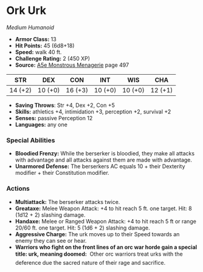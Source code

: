 # Ork Urk

*Medium* *Humanoid*

- **Armor Class:** 13
- **Hit Points:** 45 (6d8+18)
- **Speed:** walk 40 ft.
- **Challenge Rating:** 2 (450 XP)
- **Source:** [A5e Monstrous Menagerie](https://enpublishingrpg.com/products/level-up-monstrous-menagerie-a5e) page 497

| STR | DEX | CON | INT | WIS | CHA |
| --- | --- | --- | --- | --- | --- |
| 14 (+2) | 10 (+0) | 16 (+3) | 10 (+0) | 10 (+0) | 12 (+1) |

- **Saving Throws**: Str +4, Dex +2, Con +5
- **Skills:** athletics +4, intimidation +3, perception +2, survival +2
- **Senses:** passive Perception 12
- **Languages:** any one
### Special Abilities
- **Bloodied Frenzy:** While the berserker is bloodied, they make all attacks with advantage and all attacks against them are made with advantage.
- **Unarmored Defense:** The berserkers AC equals 10 + their Dexterity modifier + their Constitution modifier.
### Actions
- **Multiattack:** The berserker attacks twice.
- **Greataxe:** Melee Weapon Attack: +4 to hit  reach 5 ft.  one target. Hit: 8 (1d12 + 2) slashing damage.
- **Handaxe:** Melee or Ranged Weapon Attack: +4 to hit  reach 5 ft or range 20/60 ft.  one target. Hit: 5 (1d6 + 2) slashing damage.
- **Aggressive Charge:** The urk moves up to their Speed towards an enemy they can see or hear.
- **Warriors who fight on the front lines of an orc war horde gain a special title: urk, meaning doomed:**  Other orc warriors treat urks with the deference due the sacred nature of their rage and sacrifice.


